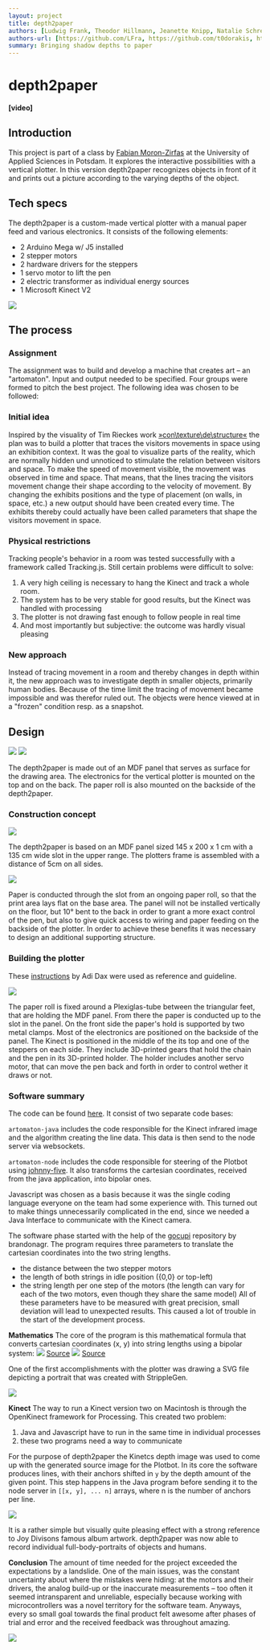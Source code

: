 ```yaml
---
layout: project
title: depth2paper
authors: [Ludwig Frank, Theodor Hillmann, Jeanette Knipp, Natalie Schreiber, Malte Völkner, Marius Claßen, Edmundo Mejia Galindo, Joshua Pacheco, Daniele Maselli, Denys Ivanchenko, Filip Czekajlo, Jakob von Kietzell, Julia Hilt, Julian Broocks, Paulina Mrksic]
authors-url: [https://github.com/LFra, https://github.com/t0dorakis, https://github.com/Lellahahaha, https://github.com/natascher, https://github.com/MalteVoelkner, https://github.com/mariusclassen, https://github.com/edgalindo, https://github.com/josues, https://github.com/DanieleMaselli, https://github.com/deivanchenko,  https://github.com/filipczekajlo, https://github.com/jakobvk, https://github.com/piixelcat, https://github.com/hulianbrox, https://github.com/paulinalinaa]
summary: Bringing shadow depths to paper
---
```

# depth2paper
**[video]**

## Introduction
This project is part of a class by [Fabian Moron-Zirfas](https://github.com/fabianmoronzirfas) at the University of Applied Sciences in Potsdam.
It explores the interactive possibilities with a vertical plotter. In this version depth2paper recognizes objects in front of it and prints out a picture according to the varying depths of the object.

## Tech specs
The depth2paper is a custom-made vertical plotter with a manual paper feed and various electronics. It consists of the following elements:
* 2 Arduino Mega w/ J5 installed
* 2 stepper motors
* 2 hardware drivers for the steppers
* 1 servo motor to lift the pen
* 2 electric transformer as individual energy sources
* 1 Microsoft Kinect V2

![](./images/fritzing.png)

## The process
### Assignment
The assignment was to build and develop a machine that creates art – an "artomaton". Input and output needed to be specified. Four groups were formed to pitch the best project. The following idea was chosen to be followed:

### Initial idea
Inspired by the visuality of Tim Rieckes work [»con\texture\de\structure«](https://www.youtube.com/watch?v=uRK3V207iSk) the plan was to build a plotter that traces the visitors movements in space using an exhibition context. It was the goal to visualize parts of the reality, which are normally hidden und unnoticed to stimulate the relation between visitors and space. To make the speed of movement visible, the movement was observed in time and space. That means, that the lines tracing the visitors movement change their shape according to the velocity of movement. By changing the exhibits positions and the type of placement (on walls, in space, etc.) a new output should have been created every time. The exhibits thereby could actually have been called parameters that shape the visitors movement in space.

### Physical restrictions
Tracking people's behavior in a room was tested successfully with a framework called Tracking.js.
Still certain problems were difficult to solve:

1. A very high ceiling is necessary to hang the Kinect and track a whole room.
2. The system has to be very stable for good results, but the Kinect was handled with processing
3. The plotter is not drawing fast enough to follow people in real time
4. And most importantly but subjective: the outcome was hardly visual pleasing

### New approach

Instead of tracing movement in a room and thereby changes in depth within it, the new approach was to investigate depth in smaller objects, primarily human bodies. Because of the time limit the tracing of movement became impossible and was therefor ruled out. The objects were hence viewed at in a "frozen" condition resp. as a snapshot.


## Design
![](./assets/images/constructionconcept1.png)
![](./assets/images/constructionconcept2.png)

The depth2paper is made out of an MDF panel that serves as surface for the drawing area. The electronics for the vertical plotter is mounted on the top and on the back. The paper roll is also mounted on the backside of the depth2paper.

### Construction concept
![](./images/construction1.png)

The depth2paper is based on an MDF panel sized 145 x 200 x 1 cm with a 135 cm wide slot in the upper range. The plotters frame is assembled with a distance of 5cm on all sides.

![](./images/construction2.png)

Paper is conducted through the slot from an ongoing paper roll, so that the print area lays flat on the base area. The panel will not be installed vertically on the floor, but 10° bent to the back in order to grant a more exact control of the pen, but also to give quick access to wiring and paper feeding on the backside of the plotter. In order to achieve these benefits it was necessary to design an additional supporting structure.

### Building the plotter
These [instructions](http://www.makerblog.at/2014/09/vertikalplotter-im-selbstbau-teil-1-polargraph-kritzler-makelangelo-und-co/) by Adi Dax were used as reference and guideline.

![](./images/construction3.png)

The paper roll is fixed around a Plexiglas-tube between the triangular feet, that are holding the MDF panel. From there the paper is conducted up to the slot in the panel. On the front side the paper's hold is supported by two metal clamps.
Most of the electronics are positioned on the backside of the panel. The Kinect is positioned in the middle of the its top and one of the steppers on each side. They include 3D-printed gears that hold the chain and the pen in its 3D-printed holder.
The holder includes another servo motor, that can move the pen back and forth in order to control wether it draws or not.

### Software summary

The code can be found [here](https://github.com/LFra/artomaton). It consist of two separate code bases:

```artomaton-java```
includes the code responsible for the Kinect infrared image and the algorithm creating the line data. This data is then send to the node server via websockets.

```artomaton-node```
includes the code responsible for steering of the Plotbot using [johnny-five](https://github.com/rwaldron/johnny-five). It also transforms the cartesian coordinates, received from the java application, into bipolar ones.

Javascript was chosen as a basis because it was the single coding language everyone on the team had some experience with. This turned out to make things unnecessarily complicated in the end, since we needed a Java Interface to communicate with the Kinect camera.

The software phase started with the help of the [gocupi](https://github.com/brandonagr/gocupi) repository by brandonagr. The program requires three parameters to translate the cartesian coordinates into the two string lengths.
- the distance between the two stepper motors
- the length of both strings in idle position ({0,0} or top-left)
- the string length per one step of the motors (the length can vary for each of the two motors, even though they share the same model)
All of these parameters have to be measured with great precision, small deviation will lead to unexpected results. This caused a lot of trouble in the start of the development process.

**Mathematics**
The core of the program is this mathematical formula that converts cartesian coordinates (x, y) into string lengths using a bipolar system:
![](./images/math1.png)
[Source](http://www.homofaciens.de/bilder/technik/v-plotter_010.htm)
![](./images/math2.png)
[Source](http://www.homofaciens.de/bilder/technik/v-plotter_011.htm)

One of the first accomplishments with the plotter was drawing a SVG file depicting a portrait that was created with StrippleGen.

![](./images/portrait.png)

**Kinect**
The way to run a Kinect version two on Macintosh is through the OpenKinect framework for Processing.
This created two problem:
1. Java and Javascript have to run in the same time in individual processes
2. these two programs need a way to communicate

For the purpose of depth2paper the Kinetcs depth image was used to come up with the generated source image for the Plotbot. In its core the software produces lines, with their anchors shifted in ```y``` by the depth amount of the given point.
This step happens in the Java program before sending it to the node server in ```[[x, y], ... n]``` arrays, where n is the number of anchors per line.

![](./images/paths.png)

It is a rather simple but visually quite pleasing effect with a strong reference to Joy Divisons famous album artwork. depth2paper was now able to record individual full-body-portraits of objects and humans.

**Conclusion**
The amount of time needed for the project exceeded the expectations by a landslide. One of the main issues, was the constant uncertainty about where the mistakes were hiding: at the motors and their drivers, the analog build-up or the inaccurate measurements – too often it seemed intransparent and unreliable, especially because working with microcontrollers was a novel territory for the software team.
Anyways, every so small goal towards the final product felt awesome after phases of trial and error and the received feedback was throughout amazing.

![](./images/splash.png)
